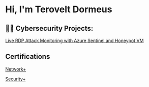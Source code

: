 <h1>Hi, I'm Terovelt Dormeus </h1>

<h2>👨‍💻 Cybersecurity Projects:</h2>
  <a href="https://github.com/TeroveltDormeus/SIEM-Lab">Live RDP Attack Monitoring with Azure Sentinel and Honeypot VM</a>
<h2> Certifications </h2>
<a href="https://www.certmetrics.com/comptia/public/verification.aspx?code=0ZYDJPH4D4KLFK57">Network+</a>
</p>
<a href="https://www.certmetrics.com/comptia/public/verification.aspx?code=0ZYDJPH4D4KLFK57">Security+</a>

